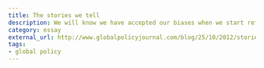 ```yaml
---
title: The stories we tell
description: We will know we have accepted our biases when we start reflecting upon and questioning the fundamental assumptions of the stories we tell.
category: essay
external_url: http://www.globalpolicyjournal.com/blog/25/10/2012/stories-we-tell
tags: 
- global policy
---
```

